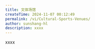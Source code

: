```yaml
---
title: 文体场馆
createTime: 2024-11-07 00:12:49
permalink: /vi/Cultural-Sports-Venues/
author: sunshang-hl
description: xxxx
---
```


xxxx
